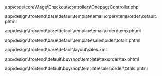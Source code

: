app\code\core\Mage\Checkout\controllers\OnepageController.php

app\design\frontend\base\default\template\email\order\items\order\default.phtml

app\design\frontend\base\default\template\email\order\items.phtml

app\design\frontend\base\default\template\sales\order\totals.phtml

app\design\frontend\base\default\layout\sales.xml

app\design\frontend\default\buyshop\template\tax\order\tax.phtml

app\design\frontend\default\buyshop\template\sales\order\totals.phtml
